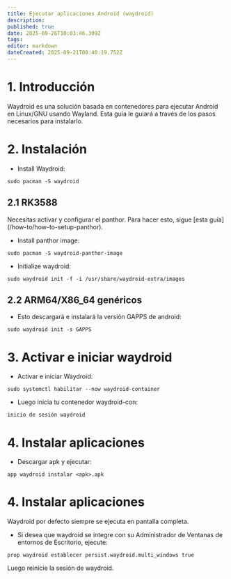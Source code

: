 ```yaml
---
title: Ejecutar aplicaciones Android (waydroid)
description:
published: true
date: 2025-09-26T10:03:46.309Z
tags:
editor: markdown
dateCreated: 2025-09-21T08:40:19.752Z
---
```


# 1. Introducción

Waydroid es una solución basada en contenedores para ejecutar Android en Linux/GNU usando Wayland. Esta guía le guiará a través de los pasos necesarios para instalarlo.

# 2. Instalación

- Install Waydroid:

```
sudo pacman -S waydroid
```

## 2.1 RK3588

Necesitas activar y configurar el panthor. Para hacer esto, sigue [esta guía] (/how-to/how-to-setup-panthor).

- Install panthor image:

```
sudo pacman -S waydroid-panthor-image
```

- Initialize waydroid:

```
sudo waydroid init -f -i /usr/share/waydroid-extra/images
```

## 2.2 ARM64/X86_64 genéricos

- Esto descargará e instalará la versión GAPPS de android:

```
sudo waydroid init -s GAPPS
```

# 3. Activar e iniciar waydroid

- Activar e iniciar Waydroid:

```
sudo systemctl habilitar --now waydroid-container
```

- Luego inicia tu contenedor waydroid-con:

```
inicio de sesión waydroid
```

# 4. Instalar aplicaciones

- Descargar apk y ejecutar:

```
app waydroid instalar <apk>.apk
```

# 4. Instalar aplicaciones

Waydroid por defecto siempre se ejecuta en pantalla completa.

- Si desea que waydroid se integre con su Administrador de Ventanas de entornos de Escritorio, ejecute:

```
prop waydroid establecer persist.waydroid.multi_windows true
```

Luego reinicie la sesión de waydroid.